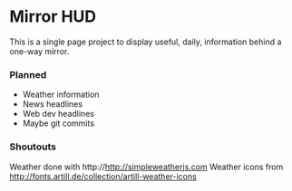 # Mirror HUD
This is a single page project to display useful, daily, information behind a one-way mirror.

### Planned
  - Weather information
  - News headlines
  - Web dev headlines
  - Maybe git commits 

### Shoutouts
 Weather done with http://http://simpleweatherjs.com
 Weather icons from http://fonts.artill.de/collection/artill-weather-icons